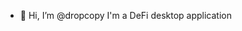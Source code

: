 - 👋 Hi, I’m @dropcopy
I'm a DeFi desktop application

<!---
dropcopy/dropcopy is a ✨ special ✨ repository because its `README.md` (this file) appears on your GitHub profile.
You can click the Preview link to take a look at your changes.
--->
